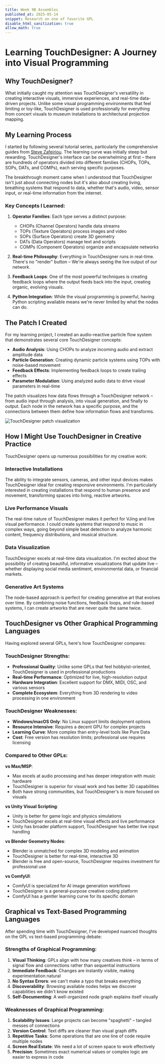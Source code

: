 ```yaml
---
title: Week 9B Assembles
published_at: 2025-05-14
snippet: Research on one of favorite GPL 
disable_html_sanitization: true
allow_math: true
---
```


# Learning TouchDesigner: A Journey into Visual Programming

## Why TouchDesigner?

What initially caught my attention was TouchDesigner's versatility in creating interactive visuals, immersive experiences, and real-time data-driven projects. Unlike some visual programming environments that feel limiting or toy-like, TouchDesigner is used professionally for everything from concert visuals to museum installations to architectural projection mapping.


## My Learning Process

I started by following several tutorial series, particularly the comprehensive guides from [Steve Zafeiriou](https://stevezafeiriou.com/). The learning curve was initially steep but rewarding. TouchDesigner's interface can be overwhelming at first – there are hundreds of operators divided into different families (CHOPs, TOPs, SOPs, DATs, and COMPs), each serving specific purposes.

The breakthrough moment came when I understood that TouchDesigner isn't just about connecting nodes but it's also about creating living, breathing systems that respond to data, whether that's audio, video, sensor input, or real-time information from the internet.

### Key Concepts I Learned:

1. **Operator Families**: Each type serves a distinct purpose:
   - CHOPs (Channel Operators) handle data streams
   - TOPs (Texture Operators) process images and video
   - SOPs (Surface Operators) create 3D geometry
   - DATs (Data Operators) manage text and scripts
   - COMPs (Component Operators) organize and encapsulate networks

2. **Real-time Philosophy**: Everything in TouchDesigner runs in real-time. There's no "render" button – We're always seeing the live output of our network.

3. **Feedback Loops**: One of the most powerful techniques is creating feedback loops where the output feeds back into the input, creating organic, evolving visuals.

4. **Python Integration**: While the visual programming is powerful, having Python scripting available means we're never limited by what the nodes can do.

## The Patch I Created

For my learning project, I created an audio-reactive particle flow system that demonstrates several core TouchDesigner concepts:

- **Audio Analysis**: Using CHOPs to analyze incoming audio and extract amplitude data
- **Particle Generation**: Creating dynamic particle systems using TOPs with noise-based movement
- **Feedback Effects**: Implementing feedback loops to create trailing effects
- **Parameter Modulation**: Using analyzed audio data to drive visual parameters in real-time

The patch visualizes how data flows through a TouchDesigner network – from audio input through analysis, into visual generation, and finally to output. Each node in the network has a specific purpose, and the connections between them define how information flows and transforms.

<img src="/testing_td.png" alt="TouchDesigner patch visualization" />

## How I Might Use TouchDesigner in Creative Practice

TouchDesigner opens up numerous possibilities for my creative work:

### Interactive Installations
The ability to integrate sensors, cameras, and other input devices makes TouchDesigner ideal for creating responsive environments. I'm particularly interested in creating installations that respond to human presence and movement, transforming spaces into living, reactive artworks.

### Live Performance Visuals
The real-time nature of TouchDesigner makes it perfect for VJing and live visual performance. I could create systems that respond to music in complex ways, going beyond simple beat detection to analyze harmonic content, frequency distributions, and musical structure.

### Data Visualization
TouchDesigner excels at real-time data visualization. I'm excited about the possibility of creating beautiful, informative visualizations that update live – whether displaying social media sentiment, environmental data, or financial markets.

### Generative Art Systems
The node-based approach is perfect for creating generative art that evolves over time. By combining noise functions, feedback loops, and rule-based systems, I can create artworks that are never quite the same twice.

## TouchDesigner vs Other Graphical Programming Languages

Having explored several GPLs, here's how TouchDesigner compares:

### TouchDesigner Strengths:
- **Professional Quality**: Unlike some GPLs that feel hobbyist-oriented, TouchDesigner is used in professional productions
- **Real-time Performance**: Optimized for live, high-resolution output
- **Hardware Integration**: Excellent support for DMX, MIDI, OSC, and various sensors
- **Complete Ecosystem**: Everything from 3D rendering to video processing in one environment

### TouchDesigner Weaknesses:
- **Windows/macOS Only**: No Linux support limits deployment options
- **Resource Intensive**: Requires a decent GPU for complex projects
- **Learning Curve**: More complex than entry-level tools like Pure Data
- **Cost**: Free version has resolution limits; professional use requires licensing

### Compared to Other GPLs:

**vs Max/MSP**:
- Max excels at audio processing and has deeper integration with music hardware
- TouchDesigner is superior for visual work and has better 3D capabilities
- Both have strong communities, but TouchDesigner's is more focused on visuals

**vs Unity Visual Scripting**:
- Unity is better for game logic and physics simulations
- TouchDesigner excels at real-time visual effects and live performance
- Unity has broader platform support, TouchDesigner has better live input handling

**vs Blender Geometry Nodes**:
- Blender is unmatched for complex 3D modeling and animation
- TouchDesigner is better for real-time, interactive 3D
- Blender is free and open-source, TouchDesigner requires investment for professional use

**vs ComfyUI**:
- ComfyUI is specialized for AI image generation workflows
- TouchDesigner is a general-purpose creative coding platform
- ComfyUI has a gentler learning curve for its specific domain

## Graphical vs Text-Based Programming Languages

After spending time with TouchDesigner, I've developed nuanced thoughts on the GPL vs text-based programming debate:

### Strengths of Graphical Programming:

1. **Visual Thinking**: GPLs align with how many creatives think – in terms of signal flow and connections rather than sequential instructions
2. **Immediate Feedback**: Changes are instantly visible, making experimentation natural
3. **No Syntax Errors**: we can't make a typo that breaks everything
4. **Discoverability**: Browsing available nodes helps we discover capabilities we didn't know existed
5. **Self-Documenting**: A well-organized node graph explains itself visually

### Weaknesses of Graphical Programming:

1. **Scalability Issues**: Large projects can become "spaghetti" – tangled messes of connections
2. **Version Control**: Text diffs are cleaner than visual graph diffs
3. **Repetitive Tasks**: Some operations that are one line of code require multiple nodes
4. **Screen Real Estate**: We need a lot of screen space to work effectively
5. **Precision**: Sometimes exact numerical values or complex logic are easier to express in code

